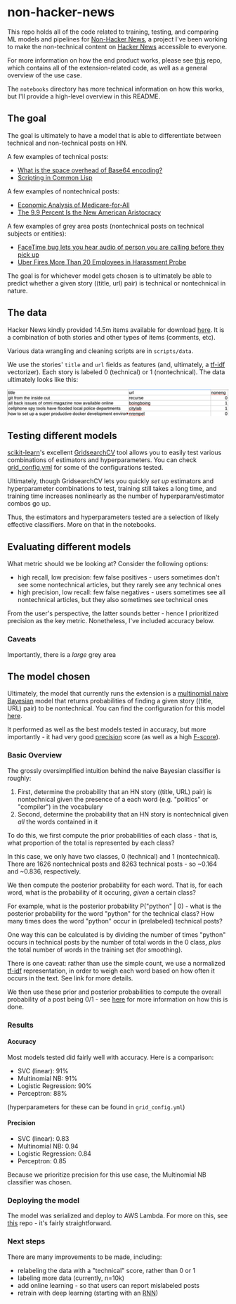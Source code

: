 # non-hacker-news

This repo holds all of the code related to training, testing, and comparing ML models and pipelines for [Non-Hacker News](https://chrome.google.com/webstore/developer/edit/hpngeobpeckngjhdchikmijnkhfmedph), a project I've been working to make the non-technical content on [Hacker News](news.ycombinator.com) accessible to everyone.

For more information on how the end product works, please see [this](https://github.com/yuriybash/non-hacker-news-chrome) repo, which contains all of the extension-related code, as well as a general overview of the use case.

The `notebooks` directory has more technical information on how this works, but I'll provide a high-level overview in this README.


## The goal

The goal is ultimately to have a model that is able to differentiate between technical and non-technical posts on HN.

A few examples of technical posts:

- [What is the space overhead of Base64 encoding?](https://lemire.me/blog/2019/01/30/what-is-the-space-overhead-of-base64-encoding/)
- [Scripting in Common Lisp](https://ebzzry.io/en/script-lisp/)

A few examples of nontechnical posts:

- [Economic Analysis of Medicare-for-All](https://news.ycombinator.com/item?id=18613722)
- [The 9.9 Percent Is the New American Aristocracy](https://news.ycombinator.com/item?id=17172546)

A few examples of grey area posts (nontechnical posts on technical subjects or entities):

- [FaceTime bug lets you hear audio of person you are calling before they pick up](https://news.ycombinator.com/item?id=19022353)
- [Uber Fires More Than 20 Employees in Harassment Probe](https://news.ycombinator.com/item?id=14499294)

The goal is for whichever model gets chosen is to ultimately be able to predict whether a given story ((title, url) pair) is technical or nontechnical in nature.

## The data

Hacker News kindly provided 14.5m items available for download [here](https://archive.org/details/14566367HackerNewsCommentsAndStoriesArchivedByGreyPanthersHacker). It is a combination of both stories and other types of items (comments, etc).

Various data wrangling and cleaning scripts are in `scripts/data`.

We use the stories' `title` and `url` fields as features (and, ultimately, a [tf-idf](https://en.wikipedia.org/wiki/Tf%E2%80%93idf) vectorizer). Each story is labeled 0 (technical) or 1 (nontechnical). The data ultimately looks like this:

![sample_data](https://github.com/yuriybash/non-hacker-news-ml/blob/master/assets/sample_data.png "sample_data")

## Testing different models

[scikit-learn](https://scikit-learn.org/stable/index.html)'s excellent [GridsearchCV](http://scikit-learn.org/stable/modules/generated/sklearn.model_selection.GridSearchCV.html) tool allows you to easily test various combinations of estimators and hyperparameters. You can check [grid_config.yml](https://github.com/yuriybash/non-hacker-news-ml/blob/master/grid_config.yml) for some of the configurations tested.

Ultimately, though GridsearchCV lets you quickly _set up_ estimators and hyperparameter combinations to test, training still takes a long time, and training time increases nonlinearly as the number of hyperparam/estimator combos go up.

Thus, the estimators and hyperparameters tested are a selection of likely effective classifiers. More on that in the notebooks.

## Evaluating different models

What metric should we be looking at? Consider the following options:

- high recall, low precision: few false positives - users sometimes don't see some nontechnical articles, but they rarely see any technical ones
- high precision, low recall: few false negatives - users sometimes see all nontechnical articles, but they also sometimes see technical ones

From the user's perspective, the latter sounds better - hence I prioritized precision as the key metric. Nonetheless, I've included accuracy below.

### Caveats

Importantly, there is a _large_ grey area



## The model chosen

Ultimately, the model that currently runs the extension is a [multinomial naive Bayesian](https://en.wikipedia.org/wiki/Naive_Bayes_classifier) model that returns probabilities of finding a given story ((title, URL) pair) to be nontechnical. You can find the configuration for this model [here](https://github.com/yuriybash/non-hacker-news-ml/blob/master/grid_config.yml).

It performed as well as the best models tested in accuracy, but more importantly - it had very good [precision](https://en.wikipedia.org/wiki/Precision_(information_retrieval)) score (as well as a high [F-score](https://en.wikipedia.org/wiki/F1_score)).

### Basic Overview

The grossly oversimplified intuition behind the naive Bayesian classifier is roughly:

1. First, determine the probability that an HN story ((title, URL) pair) is nontechnical given the presence of a each word (e.g. "politics" or "compiler") in the vocabulary
2. Second, determine the probability that an HN story is nontechnical given _all_ the words contained in it

To do this, we first compute the prior probabilities of each class - that is, what proportion of the total is represented by each class?

In this case, we only have two classes, 0 (technical) and 1 (nontechnical). There are 1626 nontechnical posts and 8263 technical posts - so ~0.164 and ~0.836, respectively.

We then compute the posterior probability for each word. That is, for each word, what is the probability of it occuring, _given_ a certain class?

For example, what is the posterior probability P("python" | 0) - what is the posterior probability for the word "python" for the technical class? How many times does the word "python" occur in (prelabeled) technical posts?

One way this can be calculated is by dividing the number of times "python" occurs in technical posts by the number of total words in the 0 class, _plus_ the total number of words in the training set (for smoothing).

There is one caveat: rather than use the simple count, we use a normalized [tf-idf](https://en.wikipedia.org/wiki/Tf%E2%80%93idf) representation, in order to weigh each word based on how often it occurs in the text. See link for more details.

We then use these prior and posterior probabilities to compute the overall probability of a post being 0/1 - see [here](https://en.wikipedia.org/wiki/Naive_Bayes_spam_filtering#Combining_individual_probabilities) for more information on how this is done.

### Results

#### Accuracy

Most models tested did fairly well with accuracy. Here is a comparison:

 - SVC (linear): 91%
 - Multinomial NB: 91%
 - Logistic Regression: 90%
 - Perceptron: 88%

(hyperparameters for these can be found in `grid_config.yml`)



#### Precision

- SVC (linear): 0.83
- Multinomial NB: 0.94
- Logistic Regression: 0.84
- Perceptron: 0.85

Because we prioritize precision for this use case, the Multinomial NB classifier was chosen.

### Deploying the model

The model was serialized and deploy to AWS Lambda. For more on this, see [this]() repo - it's fairly straightforward.

### Next steps

There are many improvements to be made, including:

- relabeling the data with a "technical" score, rather than 0 or 1
- labeling more data (currently, n=10k)
- add online learning - so that users can report mislabeled posts
- retrain with deep learning (starting with an [RNN](https://en.wikipedia.org/wiki/Recurrent_neural_network))
